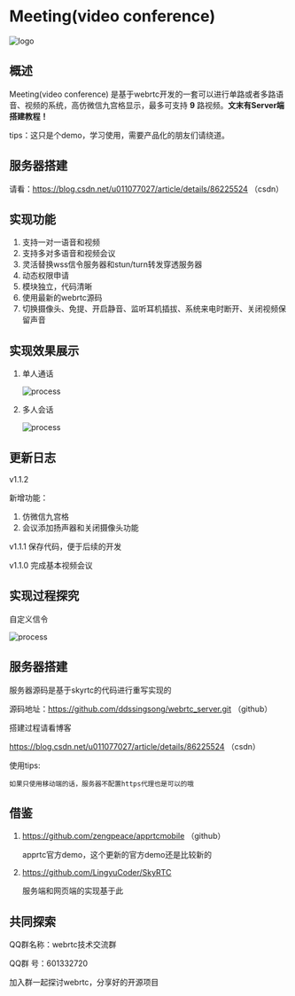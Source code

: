 # Meeting(video conference)
![logo](https://github.com/ddssingsong/webrtc_android/blob/master/image/logo.png)



## 概述

Meeting(video conference) 是基于webrtc开发的一套可以进行单路或者多路语音、视频的系统，高仿微信九宫格显示，最多可支持 **9** 路视频。**文末有Server端搭建教程！**

tips：这只是个demo，学习使用，需要产品化的朋友们请绕道。

## 服务器搭建

请看：https://blog.csdn.net/u011077027/article/details/86225524  （csdn）

## 实现功能

1. 支持一对一语音和视频
2. 支持多对多语音和视频会议
3. 灵活替换wss信令服务器和stun/turn转发穿透服务器
4. 动态权限申请
5. 模块独立，代码清晰
6. 使用最新的webrtc源码
7. 切换摄像头、免提、开启静音、监听耳机插拔、系统来电时断开、关闭视频保留声音

## 实现效果展示

1. 单人通话

   ![process](https://github.com/ddssingsong/webrtc_android/blob/master/image/image3.png)



2. 多人会话

   ![process](https://github.com/ddssingsong/webrtc_android/blob/master/image/image5.jpg)



## 更新日志

v1.1.2 

 新增功能：

1. 仿微信九宫格
2. 会议添加扬声器和关闭摄像头功能

v1.1.1 保存代码，便于后续的开发

v1.1.0  完成基本视频会议



## 实现过程探究

自定义信令

![process](https://github.com/ddssingsong/webrtc_android/blob/master/image/image2.jpg)



## 服务器搭建

服务器源码是基于skyrtc的代码进行重写实现的

源码地址：https://github.com/ddssingsong/webrtc_server.git  （github）

搭建过程请看博客

https://blog.csdn.net/u011077027/article/details/86225524  （csdn）

使用tips:

```
如果只使用移动端的话，服务器不配置https代理也是可以的哦
```





## 借鉴

1. https://github.com/zengpeace/apprtcmobile （github）

   apprtc官方demo，这个更新的官方demo还是比较新的

2. https://github.com/LingyuCoder/SkyRTC

   服务端和网页端的实现基于此



## 共同探索

QQ群名称：webrtc技术交流群

QQ群   号：601332720

加入群一起探讨webrtc，分享好的开源项目

















